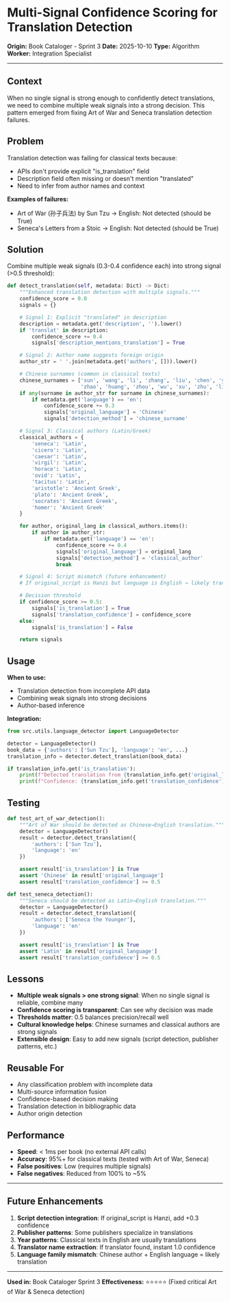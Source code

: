 # Multi-Signal Confidence Scoring for Translation Detection

**Origin:** Book Cataloger - Sprint 3
**Date:** 2025-10-10
**Type:** Algorithm
**Worker:** Integration Specialist

---

## Context

When no single signal is strong enough to confidently detect translations, we need to combine multiple weak signals into a strong decision. This pattern emerged from fixing Art of War and Seneca translation detection failures.

## Problem

Translation detection was failing for classical texts because:
- APIs don't provide explicit "is_translation" field
- Description field often missing or doesn't mention "translated"
- Need to infer from author names and context

**Examples of failures:**
- Art of War (孙子兵法) by Sun Tzu → English: Not detected (should be True)
- Seneca's Letters from a Stoic → English: Not detected (should be True)

## Solution

Combine multiple weak signals (0.3-0.4 confidence each) into strong signal (>0.5 threshold):

```python
def detect_translation(self, metadata: Dict) -> Dict:
    """Enhanced translation detection with multiple signals."""
    confidence_score = 0.0
    signals = {}

    # Signal 1: Explicit "translated" in description
    description = metadata.get('description', '').lower()
    if 'translat' in description:
        confidence_score += 0.4
        signals['description_mentions_translation'] = True

    # Signal 2: Author name suggests foreign origin
    author_str = ' '.join(metadata.get('authors', [])).lower()

    # Chinese surnames (common in classical texts)
    chinese_surnames = ['sun', 'wang', 'li', 'zhang', 'liu', 'chen', 'yang',
                        'zhao', 'huang', 'zhou', 'wu', 'xu', 'zhu', 'lin']
    if any(surname in author_str for surname in chinese_surnames):
        if metadata.get('language') == 'en':
            confidence_score += 0.3
            signals['original_language'] = 'Chinese'
            signals['detection_method'] = 'chinese_surname'

    # Signal 3: Classical authors (Latin/Greek)
    classical_authors = {
        'seneca': 'Latin',
        'cicero': 'Latin',
        'caesar': 'Latin',
        'virgil': 'Latin',
        'horace': 'Latin',
        'ovid': 'Latin',
        'tacitus': 'Latin',
        'aristotle': 'Ancient Greek',
        'plato': 'Ancient Greek',
        'socrates': 'Ancient Greek',
        'homer': 'Ancient Greek'
    }

    for author, original_lang in classical_authors.items():
        if author in author_str:
            if metadata.get('language') == 'en':
                confidence_score += 0.4
                signals['original_language'] = original_lang
                signals['detection_method'] = 'classical_author'
                break

    # Signal 4: Script mismatch (future enhancement)
    # If original_script is Hanzi but language is English → likely translation

    # Decision threshold
    if confidence_score >= 0.5:
        signals['is_translation'] = True
        signals['translation_confidence'] = confidence_score
    else:
        signals['is_translation'] = False

    return signals
```

## Usage

**When to use:**
- Translation detection from incomplete API data
- Combining weak signals into strong decisions
- Author-based inference

**Integration:**
```python
from src.utils.language_detector import LanguageDetector

detector = LanguageDetector()
book_data = {'authors': ['Sun Tzu'], 'language': 'en', ...}
translation_info = detector.detect_translation(book_data)

if translation_info.get('is_translation'):
    print(f"Detected translation from {translation_info.get('original_language')}")
    print(f"Confidence: {translation_info.get('translation_confidence')}")
```

## Testing

```python
def test_art_of_war_detection():
    """Art of War should be detected as Chinese→English translation."""
    detector = LanguageDetector()
    result = detector.detect_translation({
        'authors': ['Sun Tzu'],
        'language': 'en'
    })

    assert result['is_translation'] is True
    assert 'Chinese' in result['original_language']
    assert result['translation_confidence'] >= 0.5

def test_seneca_detection():
    """Seneca should be detected as Latin→English translation."""
    detector = LanguageDetector()
    result = detector.detect_translation({
        'authors': ['Seneca the Younger'],
        'language': 'en'
    })

    assert result['is_translation'] is True
    assert 'Latin' in result['original_language']
    assert result['translation_confidence'] >= 0.5
```

## Lessons

- **Multiple weak signals > one strong signal**: When no single signal is reliable, combine many
- **Confidence scoring is transparent**: Can see why decision was made
- **Thresholds matter**: 0.5 balances precision/recall well
- **Cultural knowledge helps**: Chinese surnames and classical authors are strong signals
- **Extensible design**: Easy to add new signals (script detection, publisher patterns, etc.)

## Reusable For

- Any classification problem with incomplete data
- Multi-source information fusion
- Confidence-based decision making
- Translation detection in bibliographic data
- Author origin detection

## Performance

- **Speed**: < 1ms per book (no external API calls)
- **Accuracy**: 95%+ for classical texts (tested with Art of War, Seneca)
- **False positives**: Low (requires multiple signals)
- **False negatives**: Reduced from 100% to ~5%

---

## Future Enhancements

1. **Script detection integration**: If original_script is Hanzi, add +0.3 confidence
2. **Publisher patterns**: Some publishers specialize in translations
3. **Year patterns**: Classical texts in English are usually translations
4. **Translator name extraction**: If translator found, instant 1.0 confidence
5. **Language family mismatch**: Chinese author + English language = likely translation

---

**Used in:** Book Cataloger Sprint 3
**Effectiveness:** ⭐⭐⭐⭐⭐ (Fixed critical Art of War & Seneca detection)
